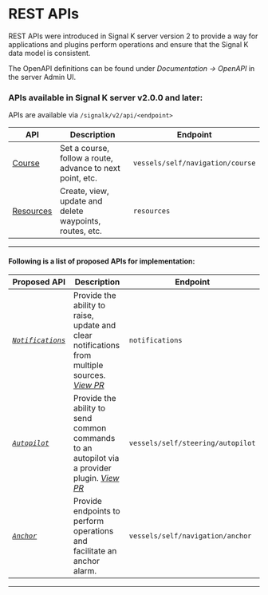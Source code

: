# REST APIs

REST APIs were introduced in Signal K server version 2 to provide a way for applications and plugins perform operations and ensure that the Signal K data model is consistent.

The OpenAPI definitions can be found under _Documentation -> OpenAPI_ in the server Admin UI. 


### APIs available in Signal K server v2.0.0 and later:

APIs are available via `/signalk/v2/api/<endpoint>`

| API | Description | Endpoint | 
|---        |---            |---          |
| [Course](./course_api.md)  | Set a course, follow a route, advance to next point, etc.  | `vessels/self/navigation/course` |
| [Resources](./resources_api.md) | Create, view, update and delete waypoints, routes, etc. | `resources` |

---


#### Following is a list of proposed APIs for implementation:


| Proposed API       | Description | Endpoint    | 
|---        |---            |---          |
| _[`Notifications`](notifications_api.md)_ | Provide the ability to raise, update and clear notifications from multiple sources. _[View PR](https://github.com/SignalK/signalk-server/pull/1560)_| `notifications` |
| _[`Autopilot`](./autopilot_api.md)_  | Provide the ability to send common commands to an autopilot via a provider plugin. _[View PR](https://github.com/SignalK/signalk-server/pull/1596)_ | `vessels/self/steering/autopilot` |
| _[`Anchor`](./anchor_api.md)_  | Provide endpoints to perform operations and facilitate an anchor alarm. | `vessels/self/navigation/anchor` |

---

